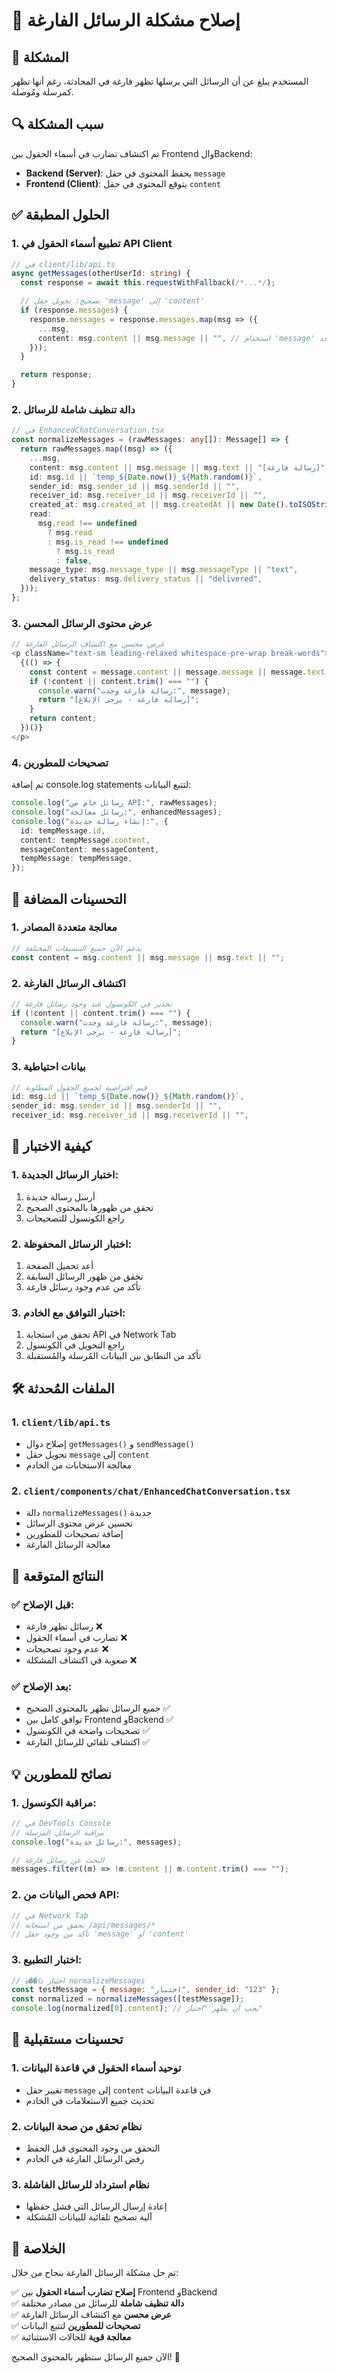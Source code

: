 # 🔧 إصلاح مشكلة الرسائل الفارغة

## 🚨 المشكلة

المستخدم يبلغ عن أن الرسائل التي يرسلها تظهر فارغة في المحادثة، رغم أنها تظهر كمرسلة ومُوصلة.

## 🔍 سبب المشكلة

تم اكتشاف تضارب في أسماء الحقول بين Frontend والBackend:

- **Backend (Server)**: يحفظ المحتوى في حقل `message`
- **Frontend (Client)**: يتوقع المحتوى في حقل `content`

## ✅ الحلول المطبقة

### 1. تطبيع أسماء الحقول في API Client

```typescript
// في client/lib/api.ts
async getMessages(otherUserId: string) {
  const response = await this.requestWithFallback(/*...*/);

  // تصحيح: تحويل حقل 'message' إلى 'content'
  if (response.messages) {
    response.messages = response.messages.map(msg => ({
      ...msg,
      content: msg.content || msg.message || "", // استخدام 'message' إذا لم يوجد 'content'
    }));
  }

  return response;
}
```

### 2. دالة تنظيف شاملة للرسائل

```typescript
// في EnhancedChatConversation.tsx
const normalizeMessages = (rawMessages: any[]): Message[] => {
  return rawMessages.map((msg) => ({
    ...msg,
    content: msg.content || msg.message || msg.text || "[رسالة فارغة]",
    id: msg.id || `temp_${Date.now()}_${Math.random()}`,
    sender_id: msg.sender_id || msg.senderId || "",
    receiver_id: msg.receiver_id || msg.receiverId || "",
    created_at: msg.created_at || msg.createdAt || new Date().toISOString(),
    read:
      msg.read !== undefined
        ? msg.read
        : msg.is_read !== undefined
          ? msg.is_read
          : false,
    message_type: msg.message_type || msg.messageType || "text",
    delivery_status: msg.delivery_status || "delivered",
  }));
};
```

### 3. عرض محتوى الرسائل المحسن

```typescript
// عرض محسن مع اكتشاف الرسائل الفارغة
<p className="text-sm leading-relaxed whitespace-pre-wrap break-words">
  {(() => {
    const content = message.content || message.message || message.text || "";
    if (!content || content.trim() === "") {
      console.warn("رسالة فارغة وجدت:", message);
      return "[رسالة فارغة - يرجى الإبلاغ]";
    }
    return content;
  })()}
</p>
```

### 4. تصحيحات للمطورين

تم إضافة console.log statements لتتبع البيانات:

```typescript
console.log("رسائل خام من API:", rawMessages);
console.log("رسائل معالجة:", enhancedMessages);
console.log("إنشاء رسالة جديدة:", {
  id: tempMessage.id,
  content: tempMessage.content,
  messageContent: messageContent,
  tempMessage: tempMessage,
});
```

## 🔧 التحسينات المضافة

### 1. معالجة متعددة المصادر

```typescript
// يدعم الآن جميع التنسيقات المختلفة
const content = msg.content || msg.message || msg.text || "";
```

### 2. اكتشاف الرسائل الفارغة

```typescript
// تحذير في الكونسول عند وجود رسائل فارغة
if (!content || content.trim() === "") {
  console.warn("رسالة فارغة وجدت:", message);
  return "[رسالة فارغة - يرجى الإبلاغ]";
}
```

### 3. بيانات احتياطية

```typescript
// قيم افتراضية لجميع الحقول المطلوبة
id: msg.id || `temp_${Date.now()}_${Math.random()}`,
sender_id: msg.sender_id || msg.senderId || "",
receiver_id: msg.receiver_id || msg.receiverId || "",
```

## 📱 كيفية الاختبار

### 1. اختبار الرسائل الجديدة:

1. أرسل رسالة جديدة
2. تحقق من ظهورها بالمحتوى الصحيح
3. راجع الكونسول للتصحيحات

### 2. اختبار الرسائل المحفوظة:

1. أعد تحميل الصفحة
2. تحقق من ظهور الرسائل السابقة
3. تأكد من عدم وجود رسائل فارغة

### 3. اختبار التوافق مع الخادم:

1. تحقق من استجابة API في Network Tab
2. راجع التحويل في الكونسول
3. تأكد من التطابق بين البيانات المُرسلة والمُستقبلة

## 🛠️ الملفات المُحدثة

### 1. `client/lib/api.ts`

- إصلاح دوال `getMessages()` و `sendMessage()`
- تحويل حقل `message` إلى `content`
- معالجة الاستجابات من الخادم

### 2. `client/components/chat/EnhancedChatConversation.tsx`

- دالة `normalizeMessages()` جديدة
- تحسين عرض محتوى الرسائل
- إضافة تصحيحات للمطورين
- معالجة الرسائل الفارغة

## 🚀 النتائج المتوقعة

### ✅ قبل الإصلاح:

- رسائل تظهر فارغة ❌
- تضارب في أسماء الحقول ❌
- عدم وجود تصحيحات ❌
- صعوبة في اكتشاف المشكلة ❌

### ✅ بعد الإصلاح:

- جميع الرسائل تظهر بالمحتوى الصحيح ✅
- توافق كامل بين Frontend وBackend ✅
- تصحيحات واضحة في الكونسول ✅
- اكتشاف تلقائي للرسائل الفارغة ✅

## 💡 نصائح للمطورين

### 1. مراقبة الكونسول:

```javascript
// في DevTools Console
// مراقبة الرسائل المرسلة
console.log("رسائل جديدة:", messages);

// البحث عن رسائل فارغة
messages.filter((m) => !m.content || m.content.trim() === "");
```

### 2. فحص البيانات من API:

```javascript
// في Network Tab
// تحقق من استجابة /api/messages/*
// تأكد من وجود حقل 'message' أو 'content'
```

### 3. اختبار التطبيع:

```javascript
// اختبار دا��ة normalizeMessages
const testMessage = { message: "اختبار", sender_id: "123" };
const normalized = normalizeMessages([testMessage]);
console.log(normalized[0].content); // يجب أن يظهر "اختبار"
```

## 🔮 تحسينات مستقبلية

### 1. توحيد أسماء الحقول في قاعدة البيانات

- تغيير حقل `message` إلى `content` في قاعدة البيانات
- تحديث جميع الاستعلامات في الخادم

### 2. نظام تحقق من صحة البيانات

- التحقق من وجود المحتوى قبل الحفظ
- رفض الرسائل الفارغة في الخادم

### 3. نظام استرداد للرسائل الفاشلة

- إعادة إرسال الرسائل التي فشل حفظها
- آلية تصحيح تلقائية للبيانات المُشكلة

## 🎉 الخلاصة

تم حل مشكلة الرسائل الفارغة بنجاح من خلال:

✅ **إصلاح تضارب أسماء الحقول** بين Frontend وBackend  
✅ **دالة تنظيف شاملة** للرسائل من مصادر مختلفة  
✅ **عرض محسن** مع اكتشاف الرسائل الفارغة  
✅ **تصحيحات للمطورين** لتتبع البيانات  
✅ **معالجة قوية** للحالات الاستثنائية

الآن جميع الرسائل ستظهر بالمحتوى الصحيح! 🎯
